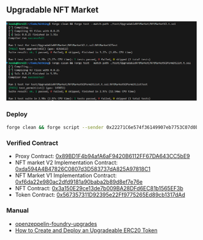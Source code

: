 ## Upgradable NFT Market
![screenshot of tests](<test-screenshot.png>)
### Deploy

```bash
forge clean && forge script --sender 0x22271C6e574f36149907eb7753C07d0bEA7Ba98c --rpc-url sepolia --account os ./script/NftMarketUpgradable.s.sol:NftMarketUpgradableScript --broadcast --etherscan-api-key sepolia --verify
```

### Verified Contract

- Proxy Contract: [0x89BD1F4b94afA6aF9420B6112FF67DA643CC5bE9](https://sepolia.etherscan.io/address/0x89bd1f4b94afa6af9420b6112ff67da643cc5be9)
- NFT market V2 Implementation Contract: [0xda594A4B47826C0807d3D583737dA825A97818C1](https://sepolia.etherscan.io/address/0xda594a4b47826c0807d3d583737da825a97818c1)
- NFT Market V1 Implementation Contract: [0xf6da22e980ac2dfd9181a90baba2b89d8ef7e76e](https://sepolia.etherscan.io/address/0xf6da22e980ac2dfd9181a90baba2b89d8ef7e76e)
- NFT Contract: [0x3a150E29ce13de7b009BA28DFd6EC81b1565EF3b](https://sepolia.etherscan.io/address/0x3a150e29ce13de7b009ba28dfd6ec81b1565ef3b)
- Token Contract: [0x567357311D92395e22Ff9775265Ed89cb1317dAd](https://sepolia.etherscan.io/address/0x567357311d92395e22ff9775265ed89cb1317dad)

### Manual

- [openzeppelin-foundry-upgrades](https://github.com/OpenZeppelin/openzeppelin-foundry-upgrades)
- [How to Create and Deploy an Upgradeable ERC20 Token](https://www.quicknode.com/guides/ethereum-development/smart-contracts/how-to-create-and-deploy-an-upgradeable-erc20-token#create-the-erc-20-upgradeable-token-smart-contract)

